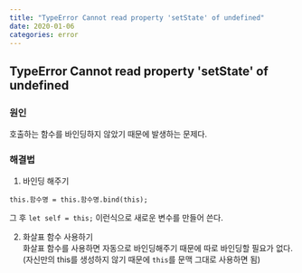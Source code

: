 ```yaml
---
title: "TypeError Cannot read property 'setState' of undefined"
date: 2020-01-06
categories: error
---
```


## TypeError Cannot read property 'setState' of undefined

### 원인

호출하는 함수를 바인딩하지 않았기 때문에 발생하는 문제다.

### 해결법

1. 바인딩 해주기

```
this.함수명 = this.함수명.bind(this);
```

그 후 `let self = this;` 이런식으로 새로운 변수를 만들어 쓴다.

2. 화살표 함수 사용하기  
   화살표 함수를 사용하면 자동으로 바인딩해주기 때문에 따로 바인딩할 필요가 없다.  
   (자신만의 this를 생성하지 않기 때문에 `this`를 문맥 그대로 사용하면 됨)

